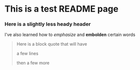 This is a test README page
==========================

### Here is a slightly less heady header

I've also learned how to *emphasize* and **embolden** certain words

>Here is a block quote that will have
>
>a few lines
>
>then a few more